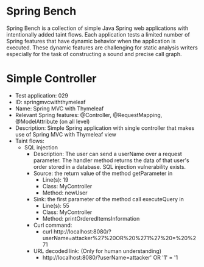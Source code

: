 # Spring Bench

Spring Bench is a collection of simple Java Spring web applications with intentionally added taint flows. 
Each application tests a limited number of Spring features that have dynamic behavior when the application is executed. 
These dynamic features are challenging for static analysis writers especially for the task of constructing a sound and precise call graph.   


# Simple Controller

* Test application: 029
* ID: springmvcwiththymeleaf
* Name: Spring MVC with Thymeleaf
* Relevant Spring features: @Controller, @RequestMapping, @ModelAttribute (on all level)
* Description: Simple Spring application with single controller that makes use of Spring MVC with Thymeleaf view
* Taint flows: 
  * SQL injection
    * Description: The user can send a userName over a request parameter. The handler method returns the data of that user's order stored in a database. SQL injection vulnerability exists.  
    * Source: the return value of the method getParameter in 
        * Line(s): 19
        * Class: MyController
        * Method: newUser
    * Sink: the first parameter of the method call executeQuery in
        * Line(s): 55
        * Class: MyController
        * Method: printOrderedItemsInformation
    * Curl command: 
        * curl http://localhost:8080/?userName=attacker%27%20OR%20%271%27%20=%20%271
    * URL decoded link: (Only for human understanding)
        * http://localhost:8080/?userName=attacker' OR '1' = '1


